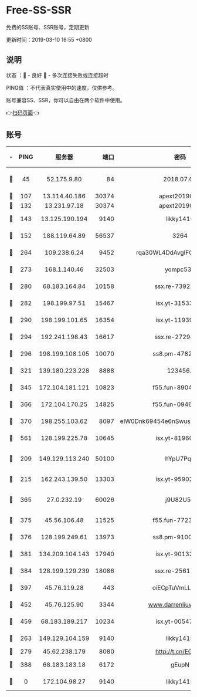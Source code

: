 # Free-SS-SSR

免费的SS账号、SSR账号，定期更新

更新时间：2019-03-10 16:55 +0800

## 说明

状态     ：🙂 - 良好 🙁 - 多次连接失败或连接超时

PING值   ：不代表真实使用中的速度，仅供参考。

账号兼容SS、SSR，你可以自由在两个软件中使用。

👉[扫码页面](https://liesauer.github.io/Free-SS-SSR/)👈

## 账号

|-|PING|服务器|端口|密码|加密方式|区域|
|:----:|:----:|:-----:|-----:|:----:|:----:|:----:|
|🙂|45|52.175.9.80|84|2018.07.07|chacha20-ietf-poly1305|HK|
|🙂|107|13.114.40.186|30374|apext2019006|chacha20|JP|
|🙂|132|13.231.97.18|30374|apext2019006|chacha20|JP|
|🙂|143|13.125.190.194|9140|likky1415|aes-256-cfb|KR|
|🙂|152|188.119.64.89|56537|3264|aes-256-cfb|RU|
|🙂|264|109.238.6.24|9452|rqa30WL4DdAvgIFG6Fs3znzTa|aes-256-cfb|FR|
|🙂|273|168.1.140.46|32503|yompc535|aes-256-cfb|AU|
|🙂|280|68.183.164.84|10158|ssx.re-73925133|aes-256-cfb|US|
|🙂|282|198.199.97.51|15467|isx.yt-31533637|aes-256-cfb|US|
|🙂|290|198.199.101.65|16354|isx.yt-11939901|aes-256-cfb|US|
|🙂|294|192.241.198.43|16617|ssx.re-27294223|aes-256-cfb|US|
|🙂|296|198.199.108.105|10070|ss8.pm-47824837|aes-256-cfb|US|
|🙂|321|139.180.223.228|8888|123456..|aes-256-cfb|JP|
|🙂|345|172.104.181.121|10823|f55.fun-89043009|aes-256-cfb|SG|
|🙂|366|172.104.170.25|14825|f55.fun-09460253|aes-256-cfb|SG|
|🙂|370|198.255.103.62|8097|eIW0Dnk69454e6nSwuspv9DmS201tQ0D|aes-256-cfb|US|
|🙂|561|128.199.225.78|10645|isx.yt-81960461|aes-256-cfb|SG|
|🙂|209|149.129.113.240|50100|hYpU7PqP|chacha20-ietf-poly1305|CN|
|🙂|215|162.243.139.50|13303|isx.yt-95902908|aes-256-cfb|US|
|🙂|365|27.0.232.19|60026|j9U82U53|xchacha20-ietf-poly1305|HK|
|🙂|375|45.56.106.48|11525|f55.fun-77233289|aes-256-cfb|US|
|🙂|376|128.199.249.61|13973|ss8.pm-91003173|aes-256-cfb|SG|
|🙂|381|134.209.104.143|17940|isx.yt-90132176|aes-256-cfb|SG|
|🙂|384|128.199.129.239|18086|ssx.re-25617968|aes-256-cfb|SG|
|🙂|397|45.76.119.28|443|oiECpTuVmLLxk4Ts|aes-256-cfb|AU|
|🙂|452|45.76.125.90|3344|www.darrenliuwei.com|aes-256-cfb|AU|
|🙂|459|68.183.189.217|10234|isx.yt-00547115|aes-256-cfb|SG|
|🙁|263|149.129.104.159|9140|likky1415|aes-256-cfb|HK|
|🙁|279|45.62.238.179|8080|http://t.cn/EGJIyrl|rc4-md5|CA|
|🙁|388|68.183.183.18|6172|gEupN|aes-256-cfb|SG|
|🙁|0|172.104.98.27|9140|likky1415|aes-256-cfb|JP|
